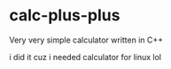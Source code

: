 # calc-plus-plus
 Very very simple calculator written in C++

i did it cuz i needed calculator for linux lol


